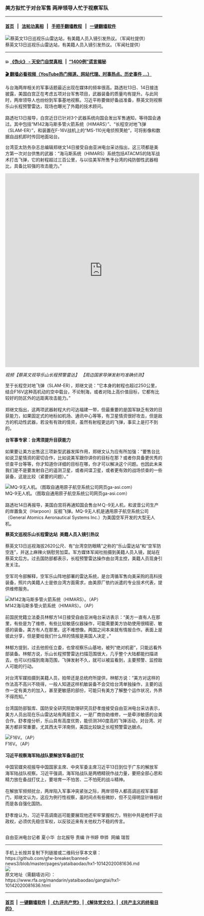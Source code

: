 ### 美方拟忙于对台军售   两岸领导人忙于视察军队
------------------------

#### [首页](https://github.com/gfw-breaker/banned-news3/blob/master/README.md) &nbsp;&nbsp;|&nbsp;&nbsp; [法轮功真相](https://github.com/begood0513/basic/blob/master/README.md)  &nbsp;&nbsp;|&nbsp;&nbsp; [手把手翻墙教程](https://github.com/gfw-breaker/guides/wiki)  &nbsp;&nbsp;|&nbsp;&nbsp; [一键翻墙软件](https://github.com/gfw-breaker/nogfw/blob/master/README.md)  



<div id="headerimg">
 <img alt="蔡英文13日巡视乐山雷达站，有美籍人员入镜引发热议。（军闻社提供）" src="https://www.rfa.org/mandarin/yataibaodao/gangtai/hx1-10142020081636.html/1.png/@@images/4d560a6b-35b7-417c-8bc8-ad143482b074.png" title="蔡英文13日巡视乐山雷达站，有美籍人员入镜引发热议。（军闻社提供）"/>
 <div id="headerimgcontents">
  <div id="headerimgcaption">
   <span>
    蔡英文13日巡视乐山雷达站，有美籍人员入镜引发热议。（军闻社提供）
   </span>
   <!-- zoomattribute -->
  </div>
  <!-- headerimgcaption -->
 </div>
 <!-- headerimagecontents -->
</div>

<hr/>


#### 💥 [《伪火》 - 天安门自焚真相 ](http://158.247.195.190:10000/videos/blog/weihuo.html)&nbsp; |&nbsp; [“1400例”谎言揭秘  ](http://158.247.195.190:10000/videos/blog/jiexi1400.html)

#### [ 🎬  翻墙必看视频（YouTube热门频道、网站代理、时事热点、历史事件 ...）](https://github.com/gfw-breaker/links/blob/master/banned.md)

<div id="storytext">
 <div>
  <div class="slot_header">
  </div>
 </div>
 <p>
 </p>
 <p>
  与台海两岸相关的军事话题最近出现在媒体的频率很高。路透社13日、14日接连披露，美国白宫正在考虑五项对台军售项目，武器装备的质量均有提升。与此同时，两岸领导人也纷纷到军事基地视察。习近平称要做好备战准备，蔡英文则视察乐山长程预警雷达，现场也曝光了外籍的技术顾问。
  <br/>
  <br/>
  路透社13日报导，白宫近日已针对3个武器系统向国会发出军售通知，等待国会通过。其中包括“M142海马斯多管火箭系统（HIMARS）”、“长程空对地飞弹（SLAM-ER）”，和装置在F-16V战机上的“MS-110光电侦照荚舱”，可将影像和数据自战机即时传回地面站台。
 </p>
 <p>
 </p>
 <p>
 </p>
 <p>
  台湾亚太防务杂志总编辑郑继文14日接受自由亚洲电台采访指出，这三项都是美方第一次对台供售的武器：“海马斯系统（HIMARS）系统包括ATACMS的陆军战术打击飞弹，它的射程超过三百公里，与以往美军所售予台湾的纯防御性武器相比，具备比较强的攻击能力。”
 </p>
 <p>
 </p>
 <p>
  <iframe frameborder="0" height="620" scrolling="no" src="https://www.facebook.com/plugins/video.php?href=https%3A%2F%2Fwww.facebook.com%2FRFAChinese%2Fvideos%2F639608700253246%2F&amp;show_text=0&amp;width=622" width="622">
  </iframe>
 </p>
 <p>
  <span class="hzawbc8m oo9gr5id knj5qynh a3bd9o3v jq4qci2q iv3no6db c8b282yb mau55g9w fe6kdd0r d3f4x2em aigsh9s9 nxhoafnm keod5gw0 a8c37x1j rrkovp55 c1et5uql qv66sw1b hpfvmrgz d2edcug0" dir="auto">
  </span>
 </p>
 <div dir="auto" style="text-align: start; ">
  <i>
   视频【蔡英文视导乐山长程预警雷达】
   <span class="d2edcug0 hpfvmrgz qv66sw1b c1et5uql rrkovp55 a8c37x1j keod5gw0 nxhoafnm aigsh9s9 d3f4x2em fe6kdd0r mau55g9w c8b282yb iv3no6db jq4qci2q a3bd9o3v knj5qynh oo9gr5id hzawbc8m" dir="auto">
    【周边国家导弹发射均准确侦测】
   </span>
  </i>
 </div>
 <p>
  <span class="hzawbc8m oo9gr5id knj5qynh a3bd9o3v jq4qci2q iv3no6db c8b282yb mau55g9w fe6kdd0r d3f4x2em aigsh9s9 nxhoafnm keod5gw0 a8c37x1j rrkovp55 c1et5uql qv66sw1b hpfvmrgz d2edcug0" dir="auto">
  </span>
 </p>
 <div dir="auto" style="text-align: start; ">
 </div>
 <p>
  <span class="hzawbc8m oo9gr5id knj5qynh a3bd9o3v jq4qci2q iv3no6db c8b282yb mau55g9w fe6kdd0r d3f4x2em aigsh9s9 nxhoafnm keod5gw0 a8c37x1j rrkovp55 c1et5uql qv66sw1b hpfvmrgz d2edcug0" dir="auto">
  </span>
 </p>
 <p>
 </p>
 <p>
  至于长程空对地飞弹（SLAM-ER），郑继文说：“它本身的射程也超过250公里，结合F16V这种高机动的空中载台，不论制海，或者对陆上高价值目标，它都有比较好的防区外的远距离攻击能力。”
  <br/>
  <br/>
  郑继文指出，这两项武器射程大约可达福建一带，但最重要的是国军缺乏有效的目获能力，如果固定式的地标如机场、通讯中心等等，有卫星情资很好攻击，但是敌方的机动性武器，若没有有效的情资，虽然有射程更远的飞弹，事实上是打不到的。
  <br/>
  <br/>
  <b>
   台军事专家：台湾须提升目获能力
  </b>
  <br/>
  <br/>
  如果要让美方出售这三项新型武器发挥作用，郑继文认为应有所加强：“要售台比如说卫星情资的密切合作，比如说美军跟你讲你的目标在那？或者你具备更优秀的侦查平台等等，你才知道你详细的目标在哪，你才可以解决这个问题。也因此未来我们是不是要发射自己的遥测卫星，或者间谍卫星，或者更有效的战场侦查的一些装备，这是比较（紧要的问题）。”
 </p>
 <p>
 </p>
 <p>
  <div class="image-inline captioned" style="width:640px;">
   <div style="width:640px;">
    <img alt="MQ-9无人机。（图取自通用原子航空系统公司网页ga-asi.com）" src="https://www.rfa.org/mandarin/yataibaodao/gangtai/hx1-10142020081636.html/4.jpg" title="MQ-9无人机。（图取自通用原子航空系统公司网页ga-asi.com）"/>
   </div>
   <div class="image-caption">
    <span style="width:640px;">
     MQ-9无人机。（图取自通用原子航空系统公司网页ga-asi.com）
    </span>
    <span class="copyright">
    </span>
   </div>
  </div>
  <br/>
  路透社14日再报导，美国白宫将再通知国会售台ＭＱ-9无人机，和波音公司生产的岸置鱼叉（Harpoon）反舰飞弹。MQ-9无人机是通用原子航空系统公司（General Atomics Aeronautical Systems Inc.）为美国空军开发的大型无人机。
 </p>
 <p>
  <b>
   蔡英文巡视乐山长程雷达站  美籍人员入镜引热议
  </b>
  <br/>
  <br/>
  蔡英文13日巡视海拔2620公尺、有“台湾空防眼睛”之称的“乐山雷达站”和“空军防空连”，并送上麻辣火锅慰劳加菜。军方媒体军闻社拍摄到美籍人员入镜，就站在蔡英文后方。过去国防部都表示，长程预警雷达操作由台湾主控，美籍人员现身引发关注。
  <br/>
  <br/>
  空军司令部解释，空军乐山阵地部署的雷达系统，是台湾循军售向美采购的高科技装备，照片内美籍人士是依台湾方面需求，由美原厂依约派遣的专业技术代表，提供维修服务。
 </p>
 <p>
 </p>
 <p>
  <div class="image-inline captioned" style="width:640px;">
   <div style="width:640px;">
    <img alt="M142海马斯多管火箭系统（HIMARS）。（AP）" src="https://www.rfa.org/mandarin/yataibaodao/gangtai/hx1-10142020081636.html/2.jpeg" title="M142海马斯多管火箭系统（HIMARS）。（AP）"/>
   </div>
   <div class="image-caption">
    <span style="width:640px;">
     M142海马斯多管火箭系统（HIMARS）。（AP）
    </span>
    <span class="copyright">
    </span>
   </div>
  </div>
  <br/>
  前国民党籍立法委员林郁方14日接受自由亚洲电台采访表示：“美方一直有人在那里，有些是为了维修，有些比较敏感仪器操作，可能需要美方协助使用很精密、敏感的装备。美方有人在那里。这不难想像。两国之间本来就有情报合作。表面上是彼此分享，但是要给我们什么样的情报是美国人决定 。”
  <br/>
  <br/>
  林郁方提到，过去他担任立委，也曾视察乐山基地，被列“绝对机密”，只能远看外部装备。林郁方说，乐山长程预警雷达扫描范围很大，几乎整个大陆都能扫描进去，也可以扫描到南海范围，飞弹发射不久，就可以被监看到，主要预警、监控敌人可能的行动。
  <br/>
  <br/>
  对台湾军媒拍摄到美籍人员，拍带还是总统府所提供，林郁方说：“美方对这样的作法高不高兴不晓得，一般人知道这样机敏装备不会交给台湾单独操作，主要的运作一定有美方的加入，甚至更敏感的部份，可能只有美方了解整个运作状况，外界不得而知。”
  <br/>
  <br/>
  台湾国防部智库、国防安全研究院助理研究员舒孝煌接受自由亚洲电台采访表示，美方人员出现在乐山雷达站有两层意义，一是厂商协助维修，一是牵涉敏感的台美合作。舒孝煌分析，乐山具有高度优势，能侦测360度高的飞弹活动，对台湾、对美方都非常重要。尤其西太平洋南侧，美国比较缺乏长程预警雷达据点。
 </p>
 <p>
 </p>
 <p>
  <div class="image-inline captioned" style="width:640px;">
   <div style="width:640px;">
    <img alt="F16V。（AP）" src="https://www.rfa.org/mandarin/yataibaodao/gangtai/hx1-10142020081636.html/3.jpg" title="F16V。（AP）"/>
   </div>
   <div class="image-caption">
    <span style="width:640px;">
     F16V。（AP）
    </span>
    <span class="copyright">
    </span>
   </div>
  </div>
  <br/>
  <b>
   习近平视察海军陆战队要解放军备战打仗
  </b>
  <br/>
  <br/>
  中国官媒央视报导中国国家主席、中央军委主席习近平13日到位于广东的解放军海军陆战队视察。习近平强调，海军陆战队是两栖精锐作战力量，要把全部心思和精力放在备战打仗上，要培育一不怕苦、二不怕死的战斗精神。
  <br/>
  <br/>
  在解放军频频扰台，两岸陷入军事冲突紧张之际，两岸领导人都高调巡视军事部门，郑继文认为，这应为例行性视察，虽时间点有些微妙，但不见得明显针锋相对而是各自强化国防。
  <br/>
  <br/>
  舒孝煌认为，习近平高调南巡可能要展现他还牢牢掌握权力，特别中共是枪杆子出政权，必须优先稳住军权，以反驳近来有关他权力不稳的传言。
 </p>
 <p>
  <br/>
  自由亚洲电台记者 夏小华  台北报导 责编 许书婷 申铧  网编 瑞哲
 </p>
</div>

<hr/>
手机上长按并复制下列链接或二维码分享本文章：<br/>
https://github.com/gfw-breaker/banned-news3/blob/master/pages/yataibaodao/hx1-10142020081636.md <br/>
<a href='https://github.com/gfw-breaker/banned-news3/blob/master/pages/yataibaodao/hx1-10142020081636.md'><img src='https://github.com/gfw-breaker/banned-news3/blob/master/pages/yataibaodao/hx1-10142020081636.md.png'/></a> <br/>
原文地址（需翻墙访问）：https://www.rfa.org/mandarin/yataibaodao/gangtai/hx1-10142020081636.html


------------------------
#### [首页](https://github.com/gfw-breaker/banned-news3/blob/master/README.md) &nbsp;|&nbsp; [一键翻墙软件](https://github.com/gfw-breaker/nogfw/blob/master/README.md) &nbsp;| [《九评共产党》](https://github.com/gfw-breaker/9ping.md/blob/master/README.md#九评之一评共产党是什么) | [《解体党文化》](https://github.com/gfw-breaker/jtdwh.md/blob/master/README.md) | [《共产主义的终极目的》](https://github.com/gfw-breaker/gczydzjmd.md/blob/master/README.md)


<img src='http://gfw-breaker.win/banned-news3/pages/yataibaodao/hx1-10142020081636.md' width='0px' height='0px'/>